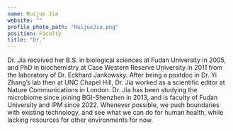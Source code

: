 ```yaml
---
name: Huijue Jia
website: ""
profile_photo_path: "HuijueJia.png"
position: Faculty
title: "Dr."
---
```


Dr. Jia received her B.S. in biological sciences at Fudan University in 2005, and PhD in biochemistry at Case Western Reserve University in 2011 from the laboratory of Dr. Eckhard Jankowsky. After being a postdoc in Dr. Yi Zhang’s lab then at UNC Chapel Hill, Dr. Jia worked as a scientific editor at Nature Communications in London. Dr. Jia has been studying the microbiome since joining BGI-Shenzhen in 2013, and is faculty of Fudan University and IPM since 2022. Whenever possible, we push boundaries with existing technology, and see what we can do for human health, while lacking resources for other environments for now.
